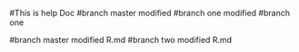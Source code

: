 #This is help Doc
#branch master modified
#branch one modified
#branch one


#branch master modified R.md
#branch two modified R.md

